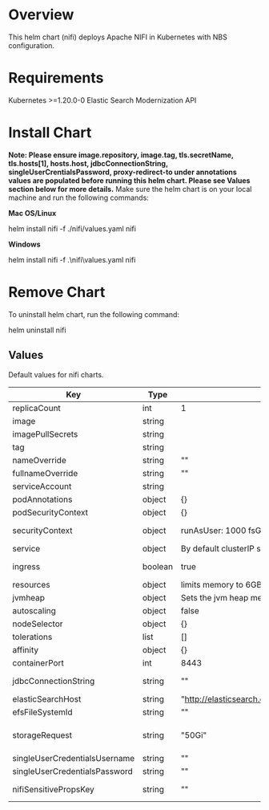 # Overview

This helm chart (nifi) deploys Apache NIFI in Kubernetes with NBS configuration.

# Requirements

Kubernetes >=1.20.0-0
Elastic Search
Modernization API

# Install Chart
**Note: Please ensure image.repository, image.tag, tls.secretName, tls.hosts[1], hosts.host, jdbcConnectionString, singleUserCrentialsPassword, proxy-redirect-to under annotations values are populated before running this helm chart. Please see Values section below for more details.**
Make sure the helm chart is on your local machine and run the following commands:

**Mac OS/Linux**

helm install nifi -f ./nifi/values.yaml nifi

**Windows**

helm install nifi -f .\nifi\values.yaml nifi

# Remove Chart
To uninstall helm chart, run the following command:

helm uninstall nifi

## Values

Default values for nifi charts.

| Key | Type | Default | Description |
| -------------- | -------------- | -------------- | -------------- |
| replicaCount | int | 1 | Number of Pods maintained. Defaulted to 1 |
| image | string |  |  Nifi container image. Needs to point to the latest image from the public repository  |
| imagePullSecrets | string |  | Secrets for build image. Not required if pulling from public repository  |
| tag | string |  | Point to release tag that needs to be installed with NBS. This is required  |
| nameOverride | string | "" | replaces name of chart on install |
| fullnameOverride | string | "" | replaces full generated name on install |
| serviceAccount | string |  | Used to created a service account. Not required. |
| podAnnotations | object | {} | Attach metadata. Not required. |
| podSecurityContext | object | {} | Defines privilege and access control. Not Required |
| securityContext | object | runAsUser: 1000 fsGroup: 1000 | Defines privilege and access control. The default security context defines the user permissions required to run the elastic search service. |
| service | object | By default clusterIP service with ports 8443 | Configures service ClusterIP |
| ingress | boolean | true | Creation of Ingress resource with NGINX. Populate the correct annotations for proxy-redirect-to, tls, hosts |
| resources | object | limits memory to 6GB | Enable default resources |
| jvmheap | object | Sets the jvm heap memory for NIFI | set to 4GB init and max size |
| autoscaling | object | false | Kubernetes POD autoscaler |
| nodeSelector | object | {} | Node assignment to Pod |
| tolerations | list | [] | Set Pod tolerations |
| affinity | object | {} | Define needed constraints |
| containerPort | int | 8443 | Set container port |
| jdbcConnectionString | string | "" | Java database connection. Please populate the correct NBS_ODSE database connection string with credentials.  See values.yaml for descriptions of supplied values. |
| elasticSearchHost | string | "http://elasticsearch.default.svc.cluster.local:9200" | Elastic search host |
| efsFileSystemId | string | "" | EFS ID |
| storageRequest | string | "50Gi" | Storage size of NiFi Stage,Database_Repository,Flowfile_Repository,Content_Repository,Provenance_Repository and Logs directories |
| singleUserCredentialsUsername | string | "" | Set the NIFI username for NIFI UI |
| singleUserCredentialsPassword | string | "" | Set the NIFI password for NIFI UI |
| nifiSensitivePropsKey | string | "" | Set the NIFI Sensitive Props Key. Specifies the source string used to derive an encryption key.|
